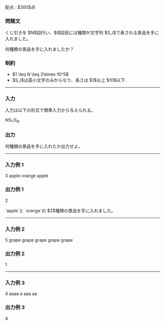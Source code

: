 
<div>

<span>

<span>

<p>
配点 : $300$点
</p>

<div>

<section>

### **問題文**

<p>
くじ引きを $N$回行い、$i$回目には種類が文字列 $S_i$で表される景品を手に入れました。
</p>

<p>
何種類の景品を手に入れましたか？
</p>

</section>

</div>

<div>

<section>

### **制約**

<ul>

<li>
$1 \leq N \leq 2\times 10^5$
</li>

<li>
$S_i$は英小文字のみからなり、長さは $1$以上 $10$以下
</li>

</ul>

</section>

</div>

---

<div>

<div>

<section>

### **入力**

<p>
入力は以下の形式で標準入力から与えられる。
</p>

<div>

$N$$S_1$$:$$S_N$
</div>

</section>

</div>

<div>

<section>

### **出力**

<p>
何種類の景品を手に入れたか出力せよ。
</p>

</section>

</div>

</div>

---

<div>

<section>

### **入力例 1**

<div>

3
apple
orange
apple

</div>

</section>

</div>

<div>

<section>

### **出力例 1**

<div>

2

</div>

<p>
`apple`と `orange`の $2$種類の景品を手に入れました。
</p>

</section>

</div>

---

<div>

<section>

### **入力例 2**

<div>

5
grape
grape
grape
grape
grape

</div>

</section>

</div>

<div>

<section>

### **出力例 2**

<div>

1

</div>

</section>

</div>

---

<div>

<section>

### **入力例 3**

<div>

4
aaaa
a
aaa
aa

</div>

</section>

</div>

<div>

<section>

### **出力例 3**

<div>

4

</div>

</section>

</div>

</span>

</span>

</div>
